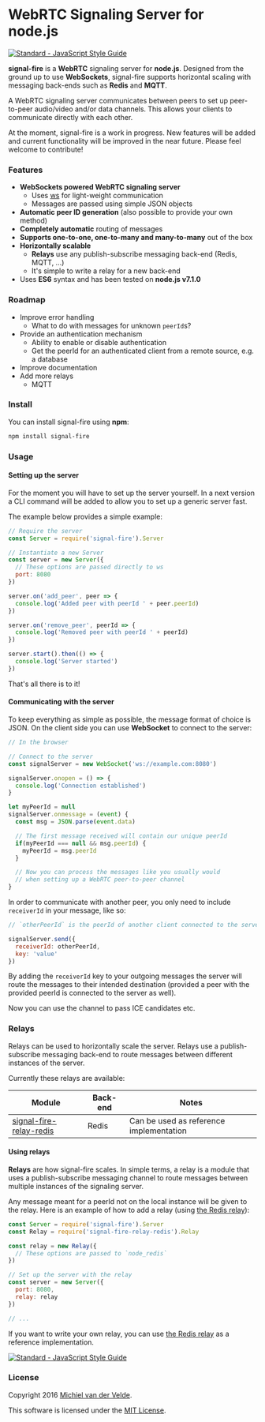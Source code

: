 # WebRTC Signaling Server for node.js

[![Standard - JavaScript Style Guide](https://img.shields.io/badge/code%20style-standard-brightgreen.svg)](http://standardjs.com/)

**signal-fire** is a **WebRTC** signaling server for **node.js**. Designed from
the ground up to use **WebSockets**, signal-fire supports horizontal scaling with
messaging back-ends such as **Redis** and **MQTT**.

A WebRTC signaling server communicates between peers to set up peer-to-peer
audio/video and/or data channels. This allows your clients to communicate directly
with each other.

At the moment, signal-fire is a work in progress. New features will be added and
current functionality will be improved in the near future. Please feel welcome
to contribute!

### Features

* **WebSockets powered WebRTC signaling server**
  * Uses [ws](https://github.com/websockets/ws) for light-weight communication
  * Messages are passed using simple JSON objects
* **Automatic peer ID generation** (also possible to provide your own method)
* **Completely automatic** routing of messages
* **Supports one-to-one, one-to-many and many-to-many** out of the box
* **Horizontally scalable**
  * **Relays** use any publish-subscribe messaging back-end (Redis, MQTT, ...)
  * It's simple to write a relay for a new back-end
* Uses **ES6** syntax and has been tested on **node.js v7.1.0**

### Roadmap

* Improve error handling
  * What to do with messages for unknown `peerId`s?
* Provide an authentication mechanism
  * Ability to enable or disable authentication
  * Get the peerId for an authenticated client from a remote source, e.g. a database
* Improve documentation
* Add more relays
  * MQTT

### Install

You can install signal-fire using **npm**:

```bash
npm install signal-fire
```

### Usage

#### Setting up the server

For the moment you will have to set up the server yourself. In a next version
a CLI command will be added to allow you to set up a generic server fast.

The example below provides a simple example:

```js
// Require the server
const Server = require('signal-fire').Server

// Instantiate a new Server
const server = new Server({
  // These options are passed directly to ws
  port: 8080
})

server.on('add_peer', peer => {
  console.log('Added peer with peerId ' + peer.peerId)
})

server.on('remove_peer', peerId => {
  console.log('Removed peer with peerId ' + peerId)
})

server.start().then(() => {
  console.log('Server started')
})
```

That's all there is to it!

#### Communicating with the server

To keep everything as simple as possible, the message format of choice is JSON.
On the client side you can use **WebSocket** to connect to the server:

```js
// In the browser

// Connect to the server
const signalServer = new WebSocket('ws://example.com:8080')

signalServer.onopen = () => {
  console.log('Connection established')
}

let myPeerId = null
signalServer.onmessage = (event) {
  const msg = JSON.parse(event.data)

  // The first message received will contain our unique peerId
  if(myPeerId === null && msg.peerId) {
    myPeerId = msg.peerId
  }

  // Now you can process the messages like you usually would
  // when setting up a WebRTC peer-to-peer channel
}
```

In order to communicate with another peer, you only need to include `receiverId` in
your message, like so:

```js
// `otherPeerId` is the peerId of another client connected to the server

signalServer.send({
  receiverId: otherPeerId,
  key: 'value'
})
```

By adding the `receiverId` key to your outgoing messages the server will route
the messages to their intended destination (provided a peer with the provided
peerId is connected to the server as well).

Now you can use the channel to pass ICE candidates etc.

### Relays

Relays can be used to horizontally scale the server. Relays use a publish-subscribe
messaging back-end to route messages between different instances of the server.

Currently these relays are available:

| Module | Back-end | Notes |
|---|---|---|
| [signal-fire-relay-redis](https://github.com/MichielvdVelde/signal-fire-relay-redis) | Redis | Can be used as reference implementation

#### Using relays

**Relays** are how signal-fire scales. In simple terms, a relay is a module
that uses a publish-subscribe messaging channel to route messages between multiple
instances of the signaling server.

Any message meant for a peerId not on the local instance will be given to the relay.
Here is an example of how to add a relay (using [the Redis relay](https://github.com/MichielvdVelde/signal-fire-relay-redis)):

```js
const Server = require('signal-fire').Server
const Relay = require('signal-fire-relay-redis').Relay

const relay = new Relay({
  // These options are passed to `node_redis`
})

// Set up the server with the relay
const server = new Server({
  port: 8080,
  relay: relay
})

// ...
```

If you want to write your own relay, you can use [the Redis relay](https://github.com/MichielvdVelde/signal-fire-relay-redis) as a reference
implementation.

[![Standard - JavaScript Style Guide](https://cdn.rawgit.com/feross/standard/master/badge.svg)](https://github.com/feross/standard)

### License

Copyright 2016 [Michiel van der Velde](http://www.michielvdvelde.nl).

This software is licensed under the [MIT License](LICENSE).
